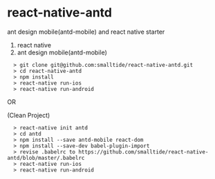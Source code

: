 # react-native-antd
ant design mobile(antd-mobile) and react native starter

1. react native
2. ant design mobile(antd-mobile)

```
  > git clone git@github.com:smalltide/react-native-antd.git
  > cd react-native-antd
  > npm install
  > react-native run-ios
  > react-native run-android
```

OR 

(Clean Project)

```
  > react-native init antd
  > cd antd
  > npm install --save antd-mobile react-dom
  > npm install --save-dev babel-plugin-import
  > revise .babelrc to https://github.com/smalltide/react-native-antd/blob/master/.babelrc 
  > react-native run-ios
  > react-native run-android
```
